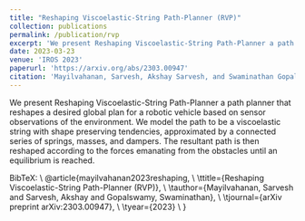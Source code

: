 ```yaml
---
title: "Reshaping Viscoelastic-String Path-Planner (RVP)"
collection: publications
permalink: /publication/rvp
excerpt: 'We present Reshaping Viscoelastic-String Path-Planner a path planner that reshapes a desired global plan for a robotic vehicle based on sensor observations of the environment. We model the path to be a viscoelastic string with shape preserving tendencies, approximated by a connected series of springs, masses, and dampers. The resultant path is then reshaped according to the forces emanating from the obstacles until an equilibrium is reached.'
date: 2023-03-23
venue: 'IROS 2023'
paperurl: 'https://arxiv.org/abs/2303.00947'
citation: 'Mayilvahanan, Sarvesh, Akshay Sarvesh, and Swaminathan Gopalswamy. "Reshaping Viscoelastic-String Path-Planner (RVP)." arXiv preprint arXiv:2303.00947 (2023).'
---
```

We present Reshaping Viscoelastic-String Path-Planner a path planner that reshapes a desired global plan for a robotic vehicle based on sensor observations of the environment. We model the path to be a viscoelastic string with shape preserving tendencies, approximated by a connected series of springs, masses, and dampers. The resultant path is then reshaped according to the forces emanating from the obstacles until an equilibrium is reached.

BibTeX: \\
@article{mayilvahanan2023reshaping, \\
  \ttitle={Reshaping Viscoelastic-String Path-Planner (RVP)}, \\
  \tauthor={Mayilvahanan, Sarvesh and Sarvesh, Akshay and Gopalswamy, Swaminathan}, \\
  \tjournal={arXiv preprint arXiv:2303.00947}, \\
  \tyear={2023} \\
}
